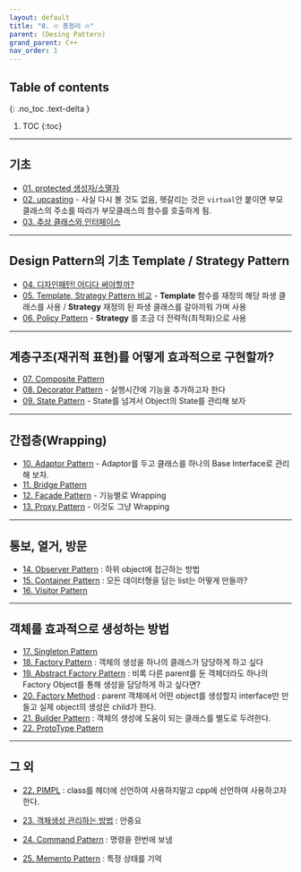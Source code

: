 ```yaml
---
layout: default
title: "0. 🔥 총정리 🔥"
parent: (Desing Pattern)
grand_parent: C++
nav_order: 1
---
```


## Table of contents
{: .no_toc .text-delta }

1. TOC
{:toc}

---

## 기초

* [01. protected 생성자/소멸자](https://taehyungs-programming-blog.github.io/blog/docs/cpp/desingpattern/22.08-dp-01/)
* [02. upcasting](https://taehyungs-programming-blog.github.io/blog/docs/cpp/desingpattern/22.08-dp-02/) - 사실 다시 볼 것도 없음, 헷갈리는 것은 `virtual`안 붙이면 부모 클래스의 주소를 따라가 부모클래스의 함수를 호출하게 됨.
* [03. 추상 클래스와 인터페이스](https://taehyungs-programming-blog.github.io/blog/docs/cpp/desingpattern/22.08-dp-03/)

---

## Design Pattern의 기초 Template / Strategy Pattern

* [04. 디자인패턴! 어디다 써야할까?](https://taehyungs-programming-blog.github.io/blog/docs/cpp/desingpattern/22.08-dp-04/)
* [05. Template, Strategy Pattern 비교](https://taehyungs-programming-blog.github.io/blog/docs/cpp/desingpattern/22.08-dp-05/) - **Template** 함수를 재정의 해당 파생 클래스를 사용 / **Strategy** 재정의 된 파생 클래스를 갈아끼워 가며 사용
* [06. Policy Pattern](https://taehyungs-programming-blog.github.io/blog/docs/cpp/desingpattern/22.08-dp-06/) - **Strategy** 를 조금 더 전략적(최적화)으로 사용

---

## 계층구조(재귀적 표현)를 어떻게 효과적으로 구현할까?

* [07. Composite Pattern](https://taehyungs-programming-blog.github.io/blog/docs/cpp/desingpattern/22.08-dp-07/)
* [08. Decorator Pattern](https://taehyungs-programming-blog.github.io/blog/docs/cpp/desingpattern/22.08-dp-08/) - 실행시간에 기능을 추가하고자 한다
* [09. State Pattern](https://taehyungs-programming-blog.github.io/blog/docs/cpp/desingpattern/22.08-dp-09/) - State를 넘겨서 Object의 State를 관리해 보자

---

## 간접층(Wrapping)

* [10. Adaptor Pattern](https://taehyungs-programming-blog.github.io/blog/docs/cpp/desingpattern/22.08-dp-10/) - Adaptor를 두고 클래스를 하나의 Base Interface로 관리해 보자.
* [11. Bridge Pattern](https://taehyungs-programming-blog.github.io/blog/docs/cpp/desingpattern/22.08-dp-11/)
* [12. Facade Pattern](https://taehyungs-programming-blog.github.io/blog/docs/cpp/desingpattern/22.08-dp-12/) - 기능별로 Wrapping
* [13. Proxy Pattern](https://taehyungs-programming-blog.github.io/blog/docs/cpp/desingpattern/22.08-dp-13/) - 이것도 그냥 Wrapping

---

## 통보, 열거, 방문

* [14. Observer Pattern](https://taehyungs-programming-blog.github.io/blog/docs/cpp/desingpattern/22.08-dp-14/) : 하위 object에 접근하는 방법
* [15. Container Pattern](https://taehyungs-programming-blog.github.io/blog/docs/cpp/desingpattern/22.08-dp-15/) : 모든 데이터형을 담는 list는 어떻게 만들까?
* [16. Visitor Pattern](https://taehyungs-programming-blog.github.io/blog/docs/cpp/desingpattern/22.08-dp-16/)

---

## 객체를 효과적으로 생성하는 방법

* [17. Singleton Pattern](https://taehyungs-programming-blog.github.io/blog/docs/cpp/desingpattern/22.08-dp-17/)
* [18. Factory Pattern](https://taehyungs-programming-blog.github.io/blog/docs/cpp/desingpattern/22.08-dp-18/) : 객체의 생성을 하나의 클래스가 담당하게 하고 싶다
* [19. Abstract Factory Pattern](https://taehyungs-programming-blog.github.io/blog/docs/cpp/desingpattern/22.08-dp-19/) : 비록 다른 parent를 둔 객체더라도 하나의 Factory Object를 통해 생성을 담당하게 하고 싶다면?
* [20. Factory Method](https://taehyungs-programming-blog.github.io/blog/docs/cpp/desingpattern/22.08-dp-20/) : parent 객체에서 어떤 object를 생성할지 interface만 만들고 실제 object의 생성은 child가 한다.
* [21. Builder Pattern](https://taehyungs-programming-blog.github.io/blog/docs/cpp/desingpattern/22.08-dp-21/) : 객체의 생성에 도움이 되는 클래스를 별도로 두려한다.
* [22. ProtoType Pattern](https://taehyungs-programming-blog.github.io/blog/docs/cpp/desingpattern/dp-prototype/)

---

## 그 외

* [22. PIMPL](https://taehyungs-programming-blog.github.io/blog/docs/cpp/desingpattern/22.08-dp-22/) : class를 헤더에 선언하여 사용하지말고 cpp에 선언하여 사용하고자 한다.
* [23. 객체생성 관리하는 방법](https://taehyungs-programming-blog.github.io/blog/docs/cpp/desingpattern/22.08-dp-23/) : 안중요

* [24. Command Pattern](https://taehyungs-programming-blog.github.io/blog/docs/cpp/desingpattern/dp-command/) : 명령을 한번에 보냄
* [25. Memento Pattern](https://taehyungs-programming-blog.github.io/blog/docs/cpp/desingpattern/memento/) : 특정 상태를 기억